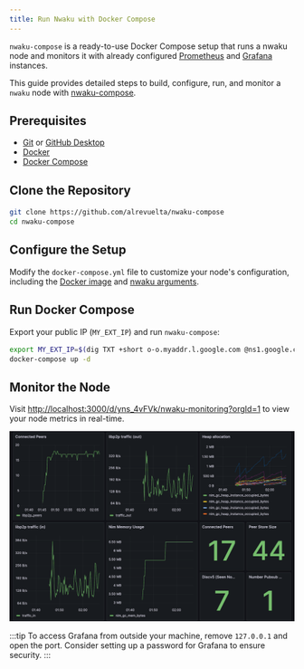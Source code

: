 ```yaml
---
title: Run Nwaku with Docker Compose
---
```


`nwaku-compose` is a ready-to-use Docker Compose setup that runs a nwaku node and monitors it with already configured [Prometheus](https://prometheus.io/) and [Grafana](https://grafana.com/) instances.

This guide provides detailed steps to build, configure, run, and monitor a `nwaku` node with [nwaku-compose](https://github.com/alrevuelta/nwaku-compose).

## Prerequisites

- [Git](https://git-scm.com/) or [GitHub Desktop](https://desktop.github.com/)
- [Docker](https://docs.docker.com/engine/install/)
- [Docker Compose](https://docs.docker.com/compose/install/)

## Clone the Repository

```bash
git clone https://github.com/alrevuelta/nwaku-compose
cd nwaku-compose
```

## Configure the Setup

Modify the `docker-compose.yml` file to customize your node's configuration, including the [Docker image](https://hub.docker.com/r/statusteam/nim-waku/tags) and [nwaku arguments](/guides/reference/node-config-options).

## Run Docker Compose

Export your public IP (`MY_EXT_IP`) and run `nwaku-compose`:

```bash
export MY_EXT_IP=$(dig TXT +short o-o.myaddr.l.google.com @ns1.google.com | awk -F'"' '{ print $2}')
docker-compose up -d
```

## Monitor the Node

Visit <http://localhost:3000/d/yns_4vFVk/nwaku-monitoring?orgId=1> to view your node metrics in real-time.

![nwaku compose dashboard](/img/nwaku-compose-dashboard.png)

:::tip
To access Grafana from outside your machine, remove `127.0.0.1` and open the port. Consider setting up a password for Grafana to ensure security.
:::